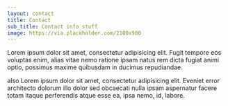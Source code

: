 ```yaml
---
layout: contact
title: Contact
sub_title: Contact info stuff
image: https://via.placeholder.com/2100x900
---
```


Lorem ipsum dolor sit amet, consectetur adipisicing elit. Fugit tempore eos voluptas enim, alias vitae nemo ratione ipsam natus rem dicta fugiat animi optio, possimus maxime quibusdam in ducimus repudiandae.

also Lorem ipsum dolor sit amet, consectetur adipisicing elit. Eveniet error architecto dolorum illo dolor sed obcaecati nulla ipsam aspernatur facere totam itaque perferendis atque esse ea, ipsa nemo, id, labore.